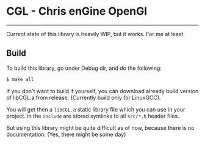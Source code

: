 # CGL - Chris enGine OpenGl
---
Current state of this library is heavily WIP, but it works. For me at least.

## Build
To build this library, go under Debug dir, and do the following:

```bash
$ make all
```

If you don't want to build it yourself, you can download already build version of libCGL.a from release.
(Currently build only for LinuxGCC).

You will get then a `libCGL.a` static library file which you can use in your project.
In the `include` are stored symlinks to all `src/*.h` header files.

But using this library might be quite difficult as of now, because there is no documentation. (Yes, there might be some day)

